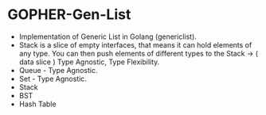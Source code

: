 # GOPHER-Gen-List
+ Implementation of Generic List in Golang (genericlist).
+ Stack is a slice of empty interfaces, that
  means it can hold elements of any type.
  You can then push elements of different types to the Stack -> ( data slice ) Type Agnostic, Type Flexibility.
+ Queue - Type Agnostic.
+ Set - Type Agnostic.
+ Stack
+ BST
+ Hash Table
